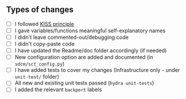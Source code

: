 ## Types of changes
<!--- What types of changes does your code introduce? Put an `x` in all the boxes that apply: -->
- [ ] I followed [KISS principle](https://en.wikipedia.org/wiki/KISS_principle)
- [ ] I gave variables/functions meaningful self-explanatory names
- [ ] I didn't leave commented-out/debugging code
- [ ] I didn't copy-paste code
- [ ] I have updated the Readme/doc folder accordingly (if needed)
- [ ] New configuration option are added and documented (in `sdcm/sct_config.py`)
- [ ] I have added tests to cover my changes (Infrastructure only - under `unit-test/` folder)
- [ ] All new and existing unit tests passed (`hydra unit-tests`)
- [ ] I added the relevant `backport` labels
